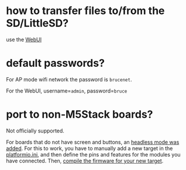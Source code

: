 
# how to transfer files to/from the SD/LittleSD?

use the [WebUI](https://github.com/pr3y/Bruce/wiki/Others#webui)


# default passwords?

For AP mode wifi network the password is `brucenet`.

For the WebUI, username=`admin`, password=`bruce`


# port to non-M5Stack boards?

Not officially supported.

For boards that do not have screen and buttons, an [headless mode was added](https://github.com/pr3y/Bruce/issues/107).
For this to work, you have to manually add a new target in the [platformio.ini](https://github.com/pr3y/Bruce/blob/main/platformio.ini), and then define the pins and features for the modules you have connected.
Then, [compile the firmware for your new target](https://github.com/pr3y/Bruce/wiki/Building-from-source).